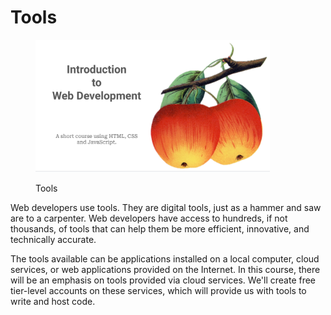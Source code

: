 # Tools

<figure><img src="../.gitbook/assets/image.png" alt="" width="375"><figcaption><p>Tools</p></figcaption></figure>

Web developers use tools. They are digital tools, just as a hammer and saw are to a carpenter. Web developers have access to hundreds, if not thousands, of tools that can help them be more efficient, innovative, and technically accurate.

The tools available can be applications installed on a local computer, cloud services, or web applications provided on the Internet. In this course, there will be an emphasis on tools provided via cloud services. We'll create free tier-level accounts on these services, which will provide us with tools to write and host code.
